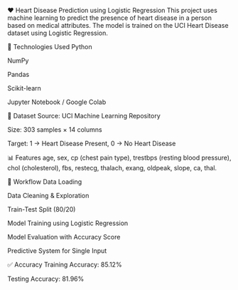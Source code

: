 ❤️ Heart Disease Prediction using Logistic Regression
This project uses machine learning to predict the presence of heart disease in a person based on medical attributes. The model is trained on the UCI Heart Disease dataset using Logistic Regression.

🔧 Technologies Used
Python

NumPy

Pandas

Scikit-learn

Jupyter Notebook / Google Colab

📁 Dataset
Source: UCI Machine Learning Repository

Size: 303 samples × 14 columns

Target: 1 → Heart Disease Present, 0 → No Heart Disease

📊 Features
age, sex, cp (chest pain type), trestbps (resting blood pressure), chol (cholesterol),
fbs, restecg, thalach, exang, oldpeak, slope, ca, thal.

🚀 Workflow
Data Loading

Data Cleaning & Exploration

Train-Test Split (80/20)

Model Training using Logistic Regression

Model Evaluation with Accuracy Score

Predictive System for Single Input

✅ Accuracy
Training Accuracy: 85.12%

Testing Accuracy: 81.96%
